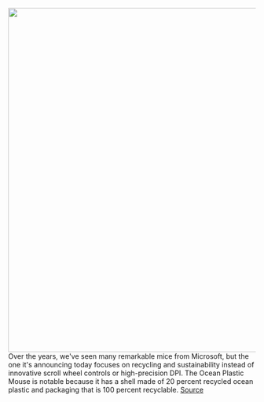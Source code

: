 <img src='https://cdn.vox-cdn.com/thumbor/n9fpF9eh3OR4rih_MUz66Lb0kqE=/0x0:2000x1189/1200x800/filters:focal(840x435:1160x755)/cdn.vox-cdn.com/uploads/chorus_image/image/69893213/Ocean_Plastic_Mouse___Hero2000.0.jpg' width='700px' /><br/>
Over the years, we've seen many remarkable mice from Microsoft, but the one it's announcing today focuses on recycling and sustainability instead of innovative scroll wheel controls or high-precision DPI. The Ocean Plastic Mouse is notable because it has a shell made of 20 percent recycled ocean plastic and packaging that is 100 percent recyclable.
<a href='https://www.theverge.com/2021/9/22/22684591/microsoft-ocean-plastic-mouse-recycled-sustainability'> Source <a/>